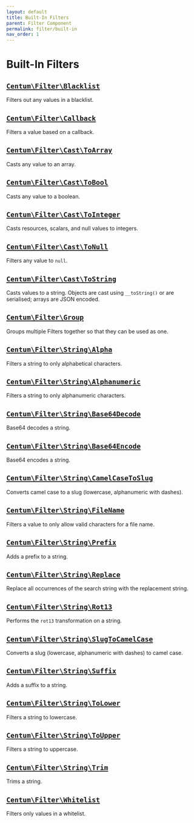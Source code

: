```yaml
---
layout: default
title: Built-In Filters
parent: Filter Component
permalink: filter/built-in
nav_order: 1
---
```




# Built-In Filters



## [`Centum\Filter\Blacklist`](https://github.com/SidRoberts/centum/blob/main/src/Filter/Blacklist.php)

Filters out any values in a blacklist.



## [`Centum\Filter\Callback`](https://github.com/SidRoberts/centum/blob/main/src/Filter/Callback.php)

Filters a value based on a callback.



## [`Centum\Filter\Cast\ToArray`](https://github.com/SidRoberts/centum/blob/main/src/Filter/Cast/ToArray.php)

Casts any value to an array.



## [`Centum\Filter\Cast\ToBool`](https://github.com/SidRoberts/centum/blob/main/src/Filter/Cast/ToBool.php)

Casts any value to a boolean.



## [`Centum\Filter\Cast\ToInteger`](https://github.com/SidRoberts/centum/blob/main/src/Filter/Cast/ToInteger.php)

Casts resources, scalars, and null values to integers.



## [`Centum\Filter\Cast\ToNull`](https://github.com/SidRoberts/centum/blob/main/src/Filter/Cast/ToNull.php)

Filters any value to `null`.



## [`Centum\Filter\Cast\ToString`](https://github.com/SidRoberts/centum/blob/main/src/Filter/Cast/ToString.php)

Casts values to a string. Objects are cast using `__toString()` or are serialised; arrays are JSON encoded.



## [`Centum\Filter\Group`](https://github.com/SidRoberts/centum/blob/main/src/Filter/Group.php)

Groups multiple Filters together so that they can be used as one.



## [`Centum\Filter\String\Alpha`](https://github.com/SidRoberts/centum/blob/main/src/Filter/String/Alpha.php)

Filters a string to only alphabetical characters.



## [`Centum\Filter\String\Alphanumeric`](https://github.com/SidRoberts/centum/blob/main/src/Filter/String/Alphanumeric.php)

Filters a string to only alphanumeric characters.



## [`Centum\Filter\String\Base64Decode`](https://github.com/SidRoberts/centum/blob/main/src/Filter/String/Base64Decode.php)

Base64 decodes a string.



## [`Centum\Filter\String\Base64Encode`](https://github.com/SidRoberts/centum/blob/main/src/Filter/String/Base64Encode.php)

Base64 encodes a string.



## [`Centum\Filter\String\CamelCaseToSlug`](https://github.com/SidRoberts/centum/blob/main/src/Filter/String/CamelCaseToSlug.php)

Converts camel case to a slug (lowercase, alphanumeric with dashes).



## [`Centum\Filter\String\FileName`](https://github.com/SidRoberts/centum/blob/main/src/Filter/String/FileName.php)

Filters a value to only allow valid characters for a file name.



## [`Centum\Filter\String\Prefix`](https://github.com/SidRoberts/centum/blob/main/src/Filter/String/Prefix.php)

Adds a prefix to a string.



## [`Centum\Filter\String\Replace`](https://github.com/SidRoberts/centum/blob/main/src/Filter/String/Replace.php)

Replace all occurrences of the search string with the replacement string.



## [`Centum\Filter\String\Rot13`](https://github.com/SidRoberts/centum/blob/main/src/Filter/String/Rot13.php)

Performs the `rot13` transformation on a string.



## [`Centum\Filter\String\SlugToCamelCase`](https://github.com/SidRoberts/centum/blob/main/src/Filter/String/SlugToCamelCase.php)

Converts a slug (lowercase, alphanumeric with dashes) to camel case.



## [`Centum\Filter\String\Suffix`](https://github.com/SidRoberts/centum/blob/main/src/Filter/String/Suffix.php)

Adds a suffix to a string.



## [`Centum\Filter\String\ToLower`](https://github.com/SidRoberts/centum/blob/main/src/Filter/String/ToLower.php)

Filters a string to lowercase.



## [`Centum\Filter\String\ToUpper`](https://github.com/SidRoberts/centum/blob/main/src/Filter/String/ToUpper.php)

Filters a string to uppercase.



## [`Centum\Filter\String\Trim`](https://github.com/SidRoberts/centum/blob/main/src/Filter/String/Trim.php)

Trims a string.



## [`Centum\Filter\Whitelist`](https://github.com/SidRoberts/centum/blob/main/src/Filter/Whitelist.php)

Filters only values in a whitelist.
